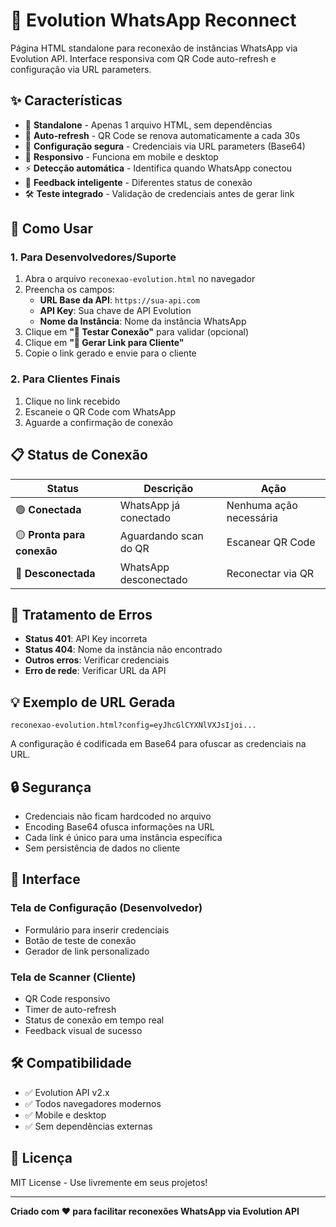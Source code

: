 # 📱 Evolution WhatsApp Reconnect

Página HTML standalone para reconexão de instâncias WhatsApp via Evolution API. Interface responsiva com QR Code auto-refresh e configuração via URL parameters.

## ✨ Características

- 🔗 **Standalone** - Apenas 1 arquivo HTML, sem dependências
- 🔄 **Auto-refresh** - QR Code se renova automaticamente a cada 30s
- 🔐 **Configuração segura** - Credenciais via URL parameters (Base64)
- 📱 **Responsivo** - Funciona em mobile e desktop
- ⚡ **Detecção automática** - Identifica quando WhatsApp conectou
- 🎯 **Feedback inteligente** - Diferentes status de conexão
- 🛠️ **Teste integrado** - Validação de credenciais antes de gerar link

## 🚀 Como Usar

### 1. Para Desenvolvedores/Suporte

1. Abra o arquivo `reconexao-evolution.html` no navegador
2. Preencha os campos:
   - **URL Base da API**: `https://sua-api.com`
   - **API Key**: Sua chave de API Evolution
   - **Nome da Instância**: Nome da instância WhatsApp
3. Clique em **"🧪 Testar Conexão"** para validar (opcional)
4. Clique em **"🔗 Gerar Link para Cliente"**
5. Copie o link gerado e envie para o cliente

### 2. Para Clientes Finais

1. Clique no link recebido
2. Escaneie o QR Code com WhatsApp
3. Aguarde a confirmação de conexão

## 📋 Status de Conexão

| Status | Descrição | Ação |
|--------|-----------|------|
| 🟢 **Conectada** | WhatsApp já conectado | Nenhuma ação necessária |
| 🟡 **Pronta para conexão** | Aguardando scan do QR | Escanear QR Code |
| 🔴 **Desconectada** | WhatsApp desconectado | Reconectar via QR |

## 🔧 Tratamento de Erros

- **Status 401**: API Key incorreta
- **Status 404**: Nome da instância não encontrado  
- **Outros erros**: Verificar credenciais
- **Erro de rede**: Verificar URL da API

## 💡 Exemplo de URL Gerada

```
reconexao-evolution.html?config=eyJhcGlCYXNlVXJsIjoi...
```

A configuração é codificada em Base64 para ofuscar as credenciais na URL.

## 🔒 Segurança

- Credenciais não ficam hardcoded no arquivo
- Encoding Base64 ofusca informações na URL
- Cada link é único para uma instância específica
- Sem persistência de dados no cliente

## 📱 Interface

### Tela de Configuração (Desenvolvedor)
- Formulário para inserir credenciais
- Botão de teste de conexão
- Gerador de link personalizado

### Tela de Scanner (Cliente)
- QR Code responsivo
- Timer de auto-refresh
- Status de conexão em tempo real
- Feedback visual de sucesso

## 🛠️ Compatibilidade

- ✅ Evolution API v2.x
- ✅ Todos navegadores modernos
- ✅ Mobile e desktop
- ✅ Sem dependências externas

## 📄 Licença

MIT License - Use livremente em seus projetos!

---

**Criado com ❤️ para facilitar reconexões WhatsApp via Evolution API**
